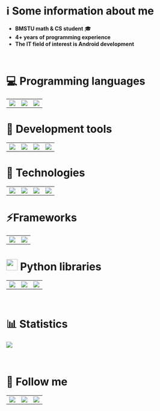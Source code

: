 # ℹ️ Some information about me
- **BMSTU math & CS student** 🎓
- **4+ years of programming experience**
- **The IT field of interest is Android development** <img src="https://cdn.jsdelivr.net/gh/devicons/devicon@latest/icons/android/android-original.svg" width="15" />
<br />

# 💻 Programming languages
<div align="left">
    <table>
        <tr>
            <td> <!--Python-->
                <img src="https://img.shields.io/badge/-python-3776AB?style=for-the-badge&labelColor=090909&logo=python&logoColor=06D001"/>
            </td>
            <td> <!--C++-->
                <img src="https://img.shields.io/badge/-C++-3776AB?style=for-the-badge&labelColor=090909&logo=C%2b%2b&logoColor=10439F" />
            </td>
            <td> <!--Kotlin-->
                <img src="https://img.shields.io/badge/-kotlin-3776AB?style=for-the-badge&labelColor=090909&logo=kotlin&logoColor=B125EA" />
            </td>
        </tr>
    </table>
</div>

# 🔧 Development tools
<div align="left">
    <table>
        <tr>
            <td> <!--GIT-->
                <img src="https://img.shields.io/badge/-git-4535C1?style=for-the-badge&logo=git&labelColor=090909" />
            </td>
            <td> <!--Gitlab-->
                <img src="https://img.shields.io/badge/-gitlab-4535C1?style=for-the-badge&logo=gitlab&labelColor=090909" />
            </td>
            <td> <!--Github-->
                <img src="https://img.shields.io/badge/-github-white?style=for-the-badge&logo=github&labelColor=090909">
            </td>
            <td> <!--Obsidian-->
                <img src="https://img.shields.io/badge/-obsidian-090909?style=for-the-badge&logo=obsidian&logoColor=A88BFA" />
            </td>
        </tr>
    </table>
</div>

# 👾 Technologies
<div align="left">
    <table>
        <tr>
            <td> <!--Linux-->
                <img src="https://img.shields.io/badge/-linux-090909?style=for-the-badge&logo=linux" />
            </td>
            <td> <!--Firebase-->
                <img src="https://img.shields.io/badge/-firebase-090909?style=for-the-badge&logo=firebase&logoColor=F0E68C" />
            </td>
            <td> <!--LaTeX-->
                <img src="https://img.shields.io/badge/-latex-090909?style=for-the-badge&logo=latex&logoColor=179BAE" />
            </td>
            <td> <!--Jupyter-->
                <img src="https://img.shields.io/badge/-jupyter-090909?style=for-the-badge&logo=jupyter" />
            </td>
        </tr>
    </table>
</div>

# ⚡Frameworks
<div align="left">
    <table>
        <tr>
            <td> <!--Qt-->
                <img src="https://img.shields.io/badge/-qt-4535C1?style=for-the-badge&logo=qt&labelColor=090909&logoColor=00FF00" />
            </td>
            <td> <!--Android-->
                <img src="https://img.shields.io/badge/-android-4535C1?style=for-the-badge&logo=android&labelColor=090909" />
            </td>
        </tr>
    </table>
</div>

# <img src="https://cdn.jsdelivr.net/gh/devicons/devicon@latest/icons/python/python-original.svg" width="30" /> Python libraries
<div align="left">
    <table>
        <tr>
            <td> <!--numpy-->
                <img src="https://img.shields.io/badge/-numpy-090909?style=for-the-badge&logo=numpy&logoColor=4d77cf" />
            </td>
            <td> <!--sympy-->
                <img src="https://img.shields.io/badge/-sympy-090909?style=for-the-badge&logo=sympy&logoColor=387F39" />    
            </td>
            <td> <!--scipy-->
                <img src="https://img.shields.io/badge/-scipy-090909?style=for-the-badge&logo=scipy" />
            </td>
        </tr>
    </table>
</div> <br />

# 📊 Statistics
<div align="left">
    <img src="https://github-readme-stats.vercel.app/api/top-langs/?username=nepavellab&theme=github_dark" />
</div> <br /> <br />

# 📲 Follow me
<div align="left">
    <table>
        <tr>
            <td> <!--Telegram-->
                <a href="https://t.me/Nep_pasha/">
                    <img src="https://img.shields.io/badge/-telegram-090909?style=for-the-badge&logo=telegram" />
                </a>
            </td>
            <td> <!--LeetCode-->
                <a href="https://leetcode.com/u/GNU_nan0_machine_s0n/">
                    <img src="https://img.shields.io/badge/-leetcode-090909?style=for-the-badge&logo=leetcode" />
                </a>
            </td>
            <td> <!--HackerRank-->
                <a href="https://www.hackerrank.com/profile/trudi2004">
                    <img src="https://img.shields.io/badge/-hackerrank-090909?style=for-the-badge&logo=hackerrank" />
                </a>
            </td>
        </tr>
    </table>
</div> <br />

<!--# <img src="https://cdn.jsdelivr.net/gh/devicons/devicon@latest/icons/thealgorithms/thealgorithms-original.svg" width="30" /> Algorithmic trainings
<div align="left">
    <img src="https://leetcard.jacoblin.cool/GNU_nan0_machine_s0n?theme=dark">
</div>-->

